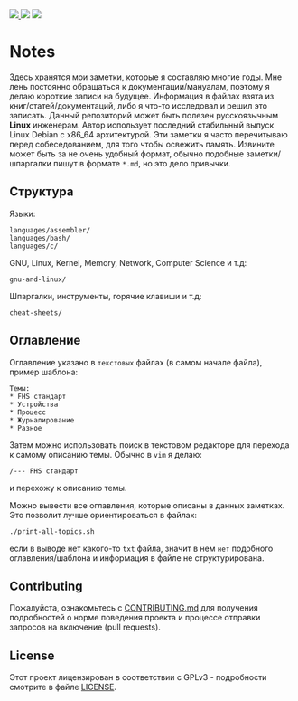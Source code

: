 <div>
<a href="https://github.com/iikrllx/notes">
    <img src="https://img.shields.io/badge/Knowledge%20Base--RUS-blue?style=flat&label=%D0%91%D0%B0%D0%B7%D0%B0%20%D0%B7%D0%BD%D0%B0%D0%BD%D0%B8%D0%B9&labelColor=008000">
</a>
<img src="https://img.shields.io/github/repo-size/iikrllx/notes.svg?label=Repo%20size&style=flat">
<a href="https://github.com/iikrllx/notes/blob/master/CONTRIBUTING.md">
    <img src="https://img.shields.io/badge/Welcome-black?style=flat&label=Contributions&labelColor=gray">
</a>
</div>

# Notes
Здесь хранятся мои заметки, которые я составляю многие годы.
Мне лень постоянно обращаться к документации/мануалам, поэтому я делаю короткие записи на будущее.
Информация в файлах взята из книг/статей/документаций, либо я что-то исследовал и решил это записать.
Данный репозиторий может быть полезен русскоязычным **Linux** инженерам. Автор использует последний стабильный
выпуск Linux Debian с x86_64 архитектурой. Эти заметки я часто перечитываю перед собеседованием, для того чтобы освежить память.
Извините может быть за не очень удобный формат, обычно подобные заметки/шпаргалки пишут в формате ```*.md```, но это дело привычки.


## Структура
Языки:
```
languages/assembler/
languages/bash/
languages/c/
```

GNU, Linux, Kernel, Memory, Network, Computer Science и т.д:
```
gnu-and-linux/
```

Шпаргалки, инструменты, горячие клавиши и т.д:
```
cheat-sheets/
```


## Оглавление
Оглавление указано в ```текстовых``` файлах (в самом начале файла), пример шаблона:
```
Темы:
* FHS стандарт
* Устройства
* Процесс
* Журналирование
* Разное
```
Затем можно использовать поиск в текстовом редакторе для перехода к самому описанию темы. Обычно в ```vim``` я делаю:
```
/--- FHS стандарт
```
и перехожу к описанию темы.

Можно вывести все оглавления, которые описаны в данных заметках. Это позволит лучше ориентироваться в файлах:
```
./print-all-topics.sh
```
если в выводе нет какого-то ```txt``` файла, значит в нем ```нет``` подобного оглавления/шаблона и информация в файле не структурирована.


## Contributing
Пожалуйста, ознакомьтесь с [CONTRIBUTING.md](https://github.com/iikrllx/notes/blob/master/CONTRIBUTING.md)
для получения подробностей о норме поведения проекта и процессе отправки запросов на включение (pull requests).

## License
Этот проект лицензирован в соответствии с GPLv3 - подробности смотрите
в файле [LICENSE](https://github.com/iikrllx/notes/blob/master/LICENSE).

